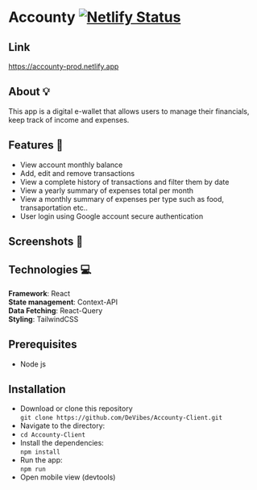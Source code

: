 # Accounty [![Netlify Status](https://api.netlify.com/api/v1/badges/cfdbab04-38aa-49b1-92f2-cff1326f37dc/deploy-status)](https://app.netlify.com/sites/accounty-prod/deploys)

## Link
https://accounty-prod.netlify.app

## About :bulb:
This app is a digital e-wallet that allows users to manage their financials, keep track of income and expenses.

## Features :mag_right:
* View account monthly balance
* Add, edit and remove transactions
* View a complete history of transactions and filter them by date
* View a yearly summary of expenses total per month 
* View a monthly summary of expenses per type such as food, transaportation etc..
* User login using Google account secure authentication 

## Screenshots :camera_flash:


## Technologies :computer:
**Framework**: React <br/>
**State management**: Context-API <br/>
**Data Fetching**: React-Query <br/>
**Styling**: TailwindCSS <br/>

## Prerequisites
* Node js

## Installation
* Download or clone this repository <br/>
  ```git clone https://github.com/DeVibes/Accounty-Client.git```
* Navigate to the directory: <br/>
* ``` cd Accounty-Client ```
* Install the dependencies: <br/> `npm install`
* Run the app: <br/> `npm run`
* Open mobile view (devtools)